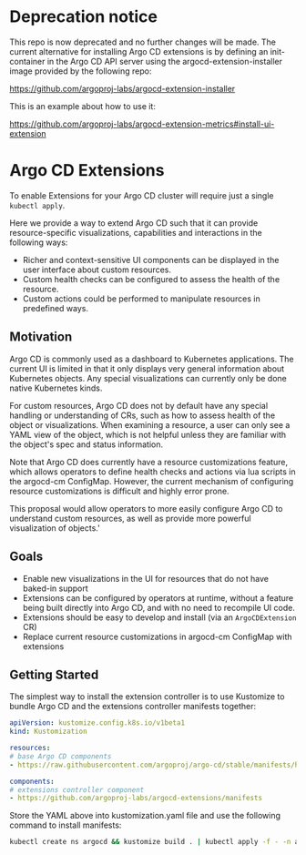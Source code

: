 # Deprecation notice

This repo is now deprecated and no further changes will be made. The
current alternative for installing Argo CD extensions is by defining
an init-container in the Argo CD API server using the
argocd-extension-installer image provided by the following repo:

https://github.com/argoproj-labs/argocd-extension-installer

This is an example about how to use it:

https://github.com/argoproj-labs/argocd-extension-metrics#install-ui-extension

# Argo CD Extensions

To enable Extensions for your Argo CD cluster will require just a single `kubectl apply`.

Here we provide a way to extend Argo CD such that it can provide resource-specific visualizations, capabilities and interactions in the following ways:

- Richer and context-sensitive UI components can be displayed in the user interface about custom resources.
- Custom health checks can be configured to assess the health of the resource.
- Custom actions could be performed to manipulate resources in predefined ways.

## Motivation

Argo CD is commonly used as a dashboard to Kubernetes applications. The current UI is limited in that it only displays very general information about Kubernetes objects. Any special visualizations can currently only be done native Kubernetes kinds.

For custom resources, Argo CD does not by default have any special handling or understanding of CRs, such as how to assess health of the object or visualizations. When examining a resource, a user can only see a YAML view of the object, which is not helpful unless they are familiar with the object's spec and status information.

Note that Argo CD does currently have a resource customizations feature, which allows operators to define health checks and actions via lua scripts in the argocd-cm ConfigMap. However, the current mechanism of configuring resource customizations is difficult and highly error prone.

This proposal would allow operators to more easily configure Argo CD to understand custom resources, as well as provide more powerful visualization of objects.'

## Goals

- Enable new visualizations in the UI for resources that do not have baked-in support
- Extensions can be configured by operators at runtime, without a feature being built directly into Argo CD, and with no need to recompile UI code.
- Extensions should be easy to develop and install (via an `ArgoCDExtension` CR)
- Replace current resource customizations in argocd-cm ConfigMap with extensions

## Getting Started

The simplest way to install the extension controller is to use Kustomize to bundle Argo CD
and the extensions controller manifests together:

```yaml
apiVersion: kustomize.config.k8s.io/v1beta1
kind: Kustomization

resources:
# base Argo CD components
- https://raw.githubusercontent.com/argoproj/argo-cd/stable/manifests/ha/install.yaml

components:
# extensions controller component
- https://github.com/argoproj-labs/argocd-extensions/manifests
```

Store the YAML above into kustomization.yaml file and use the following command to install manifests:

```bash
kubectl create ns argocd && kustomize build . | kubectl apply -f - -n argocd
```
